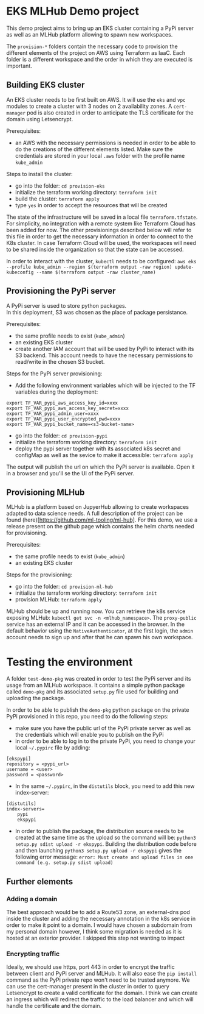 # EKS MLHub Demo project

This demo project aims to bring up an EKS cluster containing a PyPi server as well as an MLHub platform allowing to spawn new workspaces.


The `provision-*` folders contain the necessary code to provision the different elements of the project on AWS using Terraform as IaaC. Each folder is a different workspace and the order in which they are executed is important.

## Building EKS cluster

An EKS cluster needs to be first built on AWS. It will use the `eks` and `vpc` modules to create a cluster with 3 nodes on 2 availability zones. A `cert-manager` pod is also created in order to anticipate the TLS certificate for the domain using Letsencrypt.

Prerequisites:
- an AWS with the necessary permissions is needed in order to be able to do the creations of the different elements listed. Make sure the credentials are stored in your local `.aws` folder with the profile name `kube_admin`

Steps to install the cluster:
- go into the folder: `cd provision-eks`
- initialize the terraform working directory: `terraform init`
- build the cluster: `terraform apply`
- type `yes` in order to accept the resources that will be created

The state of the infrastructure will be saved in a local file `terraform.tfstate`. For simplicity, no integration with a remote system like Terraform Cloud has been added for now. The other provisionings described below will refer to this file in order to get the necessary information in order to connect to the K8s cluster. In case Terraform Cloud will be used, the workspaces will need to be shared inside the organization so that the state can be accessed.


In order to interact with the cluster, `kubectl` needs to be configured: `aws eks --profile kube_admin --region $(terraform output -raw region) update-kubeconfig --name $(terraform output -raw cluster_name)`

## Provisioning the PyPi server

A PyPi server is used to store python packages.  
In this deployment, S3 was chosen as the place of package persistance.  

Prerequisites:
- the same profile needs to exist (`kube_admin`)
- an existing EKS cluster
- create another IAM account that will be used by PyPi to interact with its S3 backend. This account needs to have the necessary permissions to read/write in the chosen S3 bucket.

Steps for the PyPi server provisioning:
- Add the following environment variables which will be injected to the TF variables during the deployment:
```
export TF_VAR_pypi_aws_access_key_id=xxxx
export TF_VAR_pypi_aws_access_key_secret=xxxx
export TF_VAR_pypi_admin_user=xxxx
export TF_VAR_pypi_user_encrypted_pwd=xxxx
export TF_VAR_pypi_bucket_name=<s3-bucket-name>
```
- go into the folder: `cd provision-pypi`
- initialize the terraform working directory: `terraform init`
- deploy the pypi server together with its associated k8s secret and configMap as well as the sevice to make it accessible: `terraform apply`

The output will publish the url on which the PyPi server is available. Open it in a browser and you'll se the UI of the PyPi server.

## Provisioning MLHub

MLHub is a platform based on JupyerHub allowing to create workspaces adapted to data science needs. A full description of the project can be found (here)[https://github.com/ml-tooling/ml-hub]. For this demo, we use a release present on the github page which contains the helm charts needed for provisioning.

Prerequisites:
- the same profile needs to exist (`kube_admin`)
- an existing EKS cluster

Steps for the provisioning:
- go into the folder: `cd provision-ml-hub`
- initialize the terraform working directory: `terraform init`
- provision MLHub: `terraform apply`

MLHub should be up and running now. You can retrieve the k8s service exposing MLHub: `kubectl get svc -n <mlhub_namespace>`. The `proxy-public` service has an external IP and it can be accessed in the browser. In the default behavior using the `NativeAuthenticator`, at the first login, the `admin` account needs to sign up and after that he can spawn his own workspace.

# Testing the environment

A folder `test-demo-pkg` was created in order to test the PyPi server and its usage from an MLHub workspace. It contains a simple python package called `demo-pkg` and its associated `setup.py` file used for building and uploading the package.

In order to be able to publish the `demo-pkg` python package on the private PyPi provisioned in this repo, you need to do the following steps:
- make sure you have the public url of the PyPi private server as well as the credentials which will enable you to publish on the PyPi
- in order to be able to log in to the private PyPi, you need to change your local `~/.pypirc` file by adding:
```
[ekspypi]
repository = <pypi_url>
username = <user>
password = <password>
```
- In the same `~/.pypirc`, in the `distutils` block, you need to add this new index-server:
```
[distutils]
index-servers=
    pypi
    ekspypi
```
- In order to publish the package, the distribution source needs to be created at the same time as the upload so the command will be: `python3 setup.py sdist upload -r ekspypi`. Building the distribution code before and then launching `python3 setup.py upload -r ekspypi` gives the following error message: `error: Must create and upload files in one command (e.g. setup.py sdist upload)`


## Further elements

### Adding a domain
The best approach would be to add a Route53 zone, an external-dns pod inside the cluster and adding the necessary annotation in the k8s service in order to make it point to a domain. I would have chosen a subdomain from my personal domain however, I think some migration is needed as it is hosted at an exterior provider. I skipped this step not wanting to impact

### Encrypting traffic
Ideally, we should use https, port 443 in order to encrypt the traffic between client and PyPi server and MLHub. It will also ease the `pip install` command as the PyPi private repo won't need to be trusted anymore. We can use the cert-manager present in the cluster in order to query Letsencrypt to create a valid certificate for the domain. I think we can create an ingress which will redirect the traffic to the load balancer and which will handle the certificate and the domain.